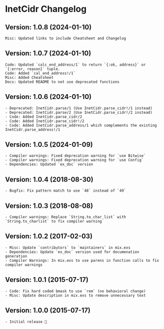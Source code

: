 # InetCidr Changelog

## Version: 1.0.8 (2024-01-10)

```
Misc: Updated links to include Cheatsheet and Changelog
```

## Version: 1.0.7 (2024-01-10)

```
Code: Updated `calc_end_address/1` to return `{:ok, address}` or `{:error, reason}` tuple.
Code: Added `cal_end_address!/1`
Misc: Added Cheatsheet
Docs: Updated README to not use deprecated functions
```

## Version: 1.0.6 (2024-01-10)

```
- Deprecated: InetCidr.parse/1 (Use InetCidr.parse_cidr!/1 instead)
- Deprecated: InetCidr.parse/2 (Use InetCidr.parse_cidr!/2 instead)
- Code: Added InetCidr.parse_cidr/2
- Code: Added InetCidr.parse_cidr!/2
- Code: Added InetCidr.parse_address/1 which complements the existing InetCidr.parse_address!/1
```

## Version: 1.0.5 (2024-01-09)

```
- Compiler warnings: Fixed deprecation warning for `use Bitwise`
- Compiler warnings: Fixed deprecation warning for `use Config`
- Dependencies: Updated `ex_doc` version
```

## Version: 1.0.4 (2018-08-30)

```
- Bugfix: Fix pattern match to use `48` instead of `49`
```

## Version: 1.0.3 (2018-08-08)

```
- Compiler warnings: Replace `String.to_char_list` with `String.to_charlist` to fix compiler warning
```

## Version: 1.0.2 (2017-02-03)

```
- Misc: Update `contributors` to `maintainers` in mix.exs
- Dependencies: Update `ex_doc` version used for documenation generation
- Compiler Warnings: In mix.exs to use parens in function calls to fix compiler warnings
```

## Version: 1.0.1 (2015-07-17)

```
- Code: Fix hard coded bmask to use `rem` (no behavioral change)
- Misc: Update description in mix.exs to remove unnecessary text
```

## Version: 1.0.0 (2015-07-17)

```
- Initial release 🎉
```